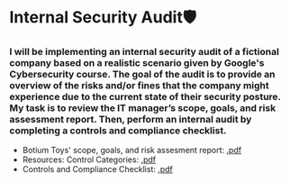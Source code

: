 # Internal Security Audit🛡️
### I will be implementing an internal security audit of a fictional company based on a realistic scenario given by Google's Cybersecurity course. The goal of the audit is to provide an overview of the risks and/or fines that the company might experience due to the current state of their security posture. My task is to review the IT manager’s scope, goals, and risk assessment report. Then, perform an internal audit by completing a controls and compliance checklist.

- Botium Toys' scope, goals, and risk assesment report: [.pdf](https://github.com/CFSecAnalyst/SecurityAudit/files/14734950/Botium.toys.scope.goals.and.risk.assesment.report.pdf)
- Resources: Control Categories: [.pdf](https://github.com/CFSecAnalyst/SecurityAudit/files/14734957/CONTROL.CATEGORIES.pdf)
- Controls and Compliance Checklist: [.pdf](https://github.com/CFSecAnalyst/SecurityAudit/files/14734967/Controls.and.Compliance.Checklist.Botium.Toys.pdf)
